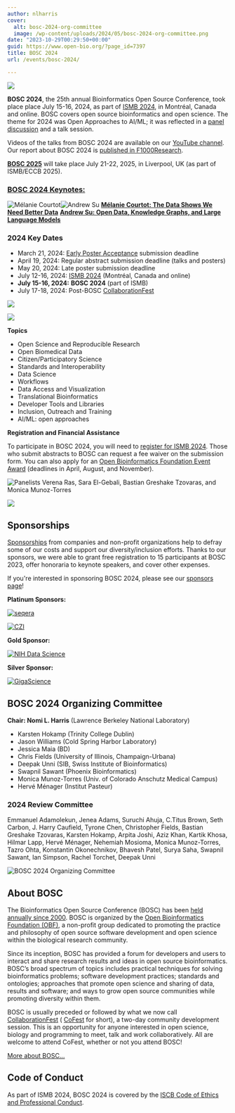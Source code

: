 ```yaml
---
author: nlharris
cover:
  alt: bosc-2024-org-committee
  image: /wp-content/uploads/2024/05/bosc-2024-org-committee.png
date: "2023-10-29T00:29:50+00:00"
guid: https://www.open-bio.org/?page_id=7397
title: BOSC 2024
url: /events/bosc-2024/

---
```

![](/wp-content/uploads/2023/08/BOSC2023-crowded-room-Karsten-holding-mic-1-1-1024x307.png)


**BOSC 2024**, the 25th annual Bioinformatics Open Source Conference, took place place July 15-16, 2024, as part of [ISMB 2024](https://www.iscb.org/ismb2024/), in Montréal, Canada and online. BOSC covers open source bioinformatics and open science. The theme for 2024 was Open Approaches to AI/ML; it was reflected in a [panel discussion](/events/bosc-2024/bosc-2024-panel) and a talk session.

Videos of the talks from BOSC 2024 are available on our [YouTube channel](https://www.youtube.com/@OBFBOSC/). Our report about BOSC 2024 is [published in F1000Research](https://f1000research.com/articles/13-1100).



**[BOSC 2025](/events/bosc-2025/)**
will take place July 21-22, 2025, in Liverpool, UK (as part of ISMB/ECCB 2025).

### [BOSC 2024 Keynotes:](/events/bosc-2024/bosc-2024-keynotes/)

![Mélanie Courtot](/wp-content/uploads/2024/03/Melanie-Courtot-1-1.png)![Andrew Su](/wp-content/uploads/2024/03/Andrew_Su_smll.jpg) [**Mélanie Courtot: The Data Shows We Need Better Data**](/events/bosc-2024/bosc-2024-keynotes/)
[**Andrew Su: Open Data, Knowledge Graphs, and Large Language Models**](/events/bosc-2024/bosc-2024-keynotes/)

### 2024 Key Dates

- March 21, 2024: [Early Poster Acceptance](/2023/03/09/bosc-early-poster-acceptance/) submission deadline
- April 19, 2024: Regular abstract submission deadline (talks and posters)
- May 20, 2024: Late poster submission deadline
- July 12-16, 2024: [ISMB 2024](https://www.iscb.org/ismb2024/) (Montréal, Canada and online)
- **July 15-16, 2024:** **BOSC 2024** (part of ISMB)
- July 17-18, 2024: Post-BOSC [CollaborationFest](/events/bosc-2024/obf-bosc-collaborationfest-2024/)

![](/wp-content/uploads/2023/08/Sara-El-Gebali_Scott-Edmunds_Deepak-Unni-1-1024x768.jpeg)

![](/wp-content/uploads/2023/08/Nomi-Deepak-Vasundra-1-1024x782.jpeg)

**Topics**

- Open Science and Reproducible Research
- Open Biomedical Data
- Citizen/Participatory Science
- Standards and Interoperability
- Data Science
- Workflows
- Data Access and Visualization
- Translational Bioinformatics
- Developer Tools and Libraries
- Inclusion, Outreach and Training
- AI/ML: open approaches

**Registration and Financial Assistance**

To participate in BOSC 2024, you will need to [register for ISMB 2024](https://www.iscb.org/ismb2024/register). Those who submit abstracts to BOSC can request a fee waiver on the submission form. You can also apply for an [Open Bioinformatics Foundation Event Award](/event-awards/) (deadlines in April, August, and November).

![Panelists Verena Ras, Sara El-Gebali, Bastian Greshake Tzovaras, and Monica Munoz-Torres](/wp-content/uploads/2023/08/image4-1024x610.jpg)

![](/wp-content/uploads/2023/08/Ferdous-Nasri-1-1-1.png)

## Sponsorships

[Sponsorships](/events/bosc/sponsors/) from companies and non-profit organizations help to defray some of our costs and support our diversity/inclusion efforts. Thanks to our sponsors, we were able to grant free registration to 15 participants at BOSC 2023, offer honoraria to keynote speakers, and cover other expenses.

If you're interested in sponsoring BOSC 2024, please see our [sponsors page](/events/bosc/sponsors/)!

**Platinum Sponsors:**

[![seqera](/wp-content/uploads/2024/04/Logo_Seqera-Color.png)](https://seqera.io/)

[![CZI](/wp-content/uploads/2021/06/CZI_Logotype_RGB.jpg)](https://chanzuckerberg.com/science)

**Gold Sponsor:**

[![NIH Data Science](/wp-content/uploads/2024/04/NIH-ODSS_Horizontal_1Color-653.jpg)](https://datascience.nih.gov/)


**Silver Sponsor:**

[![GigaScience](/wp-content/uploads/2019/05/Gigascience.png)](https://academic.oup.com/gigascience)

## BOSC 2024 Organizing Committee

**Chair: Nomi L. Harris** (Lawrence Berkeley National Laboratory)

- Karsten Hokamp (Trinity College Dublin)
- Jason Williams (Cold Spring Harbor Laboratory)
- Jessica Maia (BD)
- Chris Fields (University of Illinois, Champaign-Urbana)
- Deepak Unni (SIB, Swiss Institute of Bioinformatics)
- Swapnil Sawant (Phoenix Bioinformatics)
- Monica Munoz-Torres (Univ. of Colorado Anschutz Medical Campus)
- Hervé Ménager (Institut Pasteur)

### 2024 Review Committee

Emmanuel Adamolekun, Jenea Adams, Suruchi Ahuja, C.Titus Brown, Seth Carbon, J. Harry Caufield, Tyrone Chen, Christopher Fields, Bastian Greshake Tzovaras, Karsten Hokamp, Arpita Joshi, Aziz Khan, Kartik Khosa, Hilmar Lapp, Hervé Ménager, Nehemiah Mosioma, Monica Munoz-Torres, Tazro Ohta, Konstantin Okonechnikov, Bhavesh Patel, Surya Saha, Swapnil Sawant, Ian Simpson, Rachel Torchet, Deepak Unni

![BOSC 2024 Organizing Committee](/wp-content/uploads/2024/05/bosc-2024-org-committee.png)

## About BOSC

The Bioinformatics Open Source Conference (BOSC) has been [held annually since 2000](/events/bosc/about/). BOSC is organized by the [Open Bioinformatics Foundation (OBF)](/wiki/Main_Page), a non-profit group dedicated to promoting the practice and philosophy of open source software development and open science within the biological research community.

Since its inception, BOSC has provided a forum for developers and users to interact and share research results and ideas in open source bioinformatics. BOSC’s broad spectrum of topics includes practical techniques for solving bioinformatics problems; software development practices; standards and ontologies; approaches that promote open science and sharing of data, results and software; and ways to grow open source communities while promoting diversity within them.

BOSC is usually preceded or followed by what we now call [CollaborationFest](/events/bosc-2024/obf-bosc-collaborationfest-2024/) ( [CoFest](/events/bosc-2024/obf-bosc-collaborationfest-2024/) for short), a two-day community development session. This is an opportunity for anyone interested in open science, biology and programming to meet, talk and work collaboratively. All are welcome to attend CoFest, whether or not you attend BOSC!

[More about BOSC...](/events/bosc/about/)

## Code of Conduct

As part of ISMB 2024, BOSC 2024 is covered by the [ISCB Code of Ethics and Professional Conduct](https://www.iscb.org/iscb-policy-statements/iscb-code-of-ethics-and-professional-conduct).
